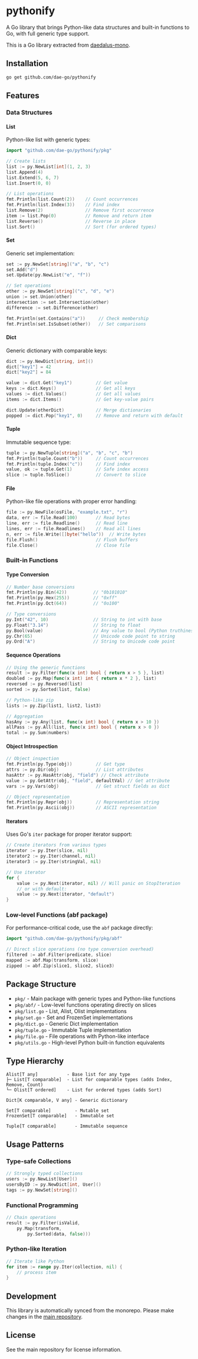 # pythonify

A Go library that brings Python-like data structures and built-in functions to Go, with full generic type support.

This is a Go library extracted from [daedalus-mono](https://github.com/daedalus-mono/).

## Installation

```bash
go get github.com/dae-go/pythonify
```

## Features

### Data Structures

#### List
Python-like list with generic types:
```go
import "github.com/dae-go/pythonify/pkg"

// Create lists
list := py.NewList[int](1, 2, 3)
list.Append(4)
list.Extend(5, 6, 7)
list.Insert(0, 0)

// List operations
fmt.Println(list.Count(2))    // Count occurrences
fmt.Println(list.Index(3))    // Find index
list.Remove(2)                // Remove first occurrence
item := list.Pop(0)           // Remove and return item
list.Reverse()                // Reverse in place
list.Sort()                   // Sort (for ordered types)
```

#### Set
Generic set implementation:
```go
set := py.NewSet[string]("a", "b", "c")
set.Add("d")
set.Update(py.NewList("e", "f"))

// Set operations
other := py.NewSet[string]("c", "d", "e")
union := set.Union(other)
intersection := set.Intersection(other)
difference := set.Difference(other)

fmt.Println(set.Contains("a"))     // Check membership
fmt.Println(set.IsSubset(other))   // Set comparisons
```

#### Dict
Generic dictionary with comparable keys:
```go
dict := py.NewDict[string, int]()
dict["key1"] = 42
dict["key2"] = 84

value := dict.Get("key1")         // Get value
keys := dict.Keys()               // Get all keys
values := dict.Values()           // Get all values
items := dict.Items()             // Get key-value pairs

dict.Update(otherDict)            // Merge dictionaries
popped := dict.Pop("key1", 0)     // Remove and return with default
```

#### Tuple
Immutable sequence type:
```go
tuple := py.NewTuple[string]("a", "b", "c", "b")
fmt.Println(tuple.Count("b"))     // Count occurrences
fmt.Println(tuple.Index("c"))     // Find index
value, ok := tuple.Get(1)         // Safe index access
slice := tuple.ToSlice()          // Convert to slice
```

#### File
Python-like file operations with proper error handling:
```go
file := py.NewFile(osFile, "example.txt", "r")
data, err := file.Read(100)       // Read bytes
line, err := file.Readline()      // Read line
lines, err := file.Readlines()    // Read all lines
n, err := file.Write([]byte("hello"))  // Write bytes
file.Flush()                      // Flush buffers
file.Close()                      // Close file
```

### Built-in Functions

#### Type Conversion
```go
// Number base conversions
fmt.Println(py.Bin(42))          // "0b101010"
fmt.Println(py.Hex(255))         // "0xff"
fmt.Println(py.Oct(64))          // "0o100"

// Type conversions
py.Int("42", 10)                 // String to int with base
py.Float("3.14")                 // String to float
py.Bool(value)                   // Any value to bool (Python truthiness)
py.Chr(65)                       // Unicode code point to string
py.Ord("A")                      // String to Unicode code point
```

#### Sequence Operations
```go
// Using the generic functions
result := py.Filter(func(x int) bool { return x > 5 }, list)
doubled := py.Map(func(x int) int { return x * 2 }, list)
reversed := py.Reversed(list)
sorted := py.Sorted(list, false)

// Python-like zip
lists := py.Zip(list1, list2, list3)

// Aggregation
hasAny := py.Any(list, func(x int) bool { return x > 10 })
allPass := py.All(list, func(x int) bool { return x > 0 })
total := py.Sum(numbers)
```

#### Object Introspection
```go
// Object inspection
fmt.Println(py.Type(obj))         // Get type
attrs := py.Dir(obj)              // List attributes
hasAttr := py.HasAttr(obj, "field") // Check attribute
value := py.GetAttr(obj, "field", defaultVal) // Get attribute
vars := py.Vars(obj)              // Get struct fields as dict

// Object representation
fmt.Println(py.Repr(obj))         // Representation string
fmt.Println(py.Ascii(obj))        // ASCII representation
```

#### Iterators
Uses Go's `iter` package for proper iterator support:
```go
// Create iterators from various types
iterator := py.Iter(slice, nil)
iterator2 := py.Iter(channel, nil)
iterator3 := py.Iter(stringVal, nil)

// Use iterator
for {
    value := py.Next(iterator, nil) // Will panic on StopIteration
    // or with default:
    value := py.Next(iterator, "default")
}
```

### Low-level Functions (abf package)

For performance-critical code, use the `abf` package directly:
```go
import "github.com/dae-go/pythonify/pkg/abf"

// Direct slice operations (no type conversion overhead)
filtered := abf.Filter(predicate, slice)
mapped := abf.Map(transform, slice)
zipped := abf.Zip(slice1, slice2, slice3)
```

## Package Structure

- `pkg/` - Main package with generic types and Python-like functions
- `pkg/abf/` - Low-level functions operating directly on slices
- `pkg/list.go` - List, Alist, Olist implementations
- `pkg/set.go` - Set and FrozenSet implementations  
- `pkg/dict.go` - Generic Dict implementation
- `pkg/tuple.go` - Immutable Tuple implementation
- `pkg/file.go` - File operations with Python-like interface
- `pkg/utils.go` - High-level Python built-in function equivalents

## Type Hierarchy

```
Alist[T any]           - Base list for any type
├─ List[T comparable]  - List for comparable types (adds Index, Remove, Count)
└─ Olist[T ordered]    - List for ordered types (adds Sort)

Dict[K comparable, V any] - Generic dictionary

Set[T comparable]         - Mutable set
FrozenSet[T comparable]   - Immutable set

Tuple[T comparable]       - Immutable sequence
```

## Usage Patterns

### Type-safe Collections
```go
// Strongly typed collections
users := py.NewList[User]()
usersByID := py.NewDict[int, User]()
tags := py.NewSet[string]()
```

### Functional Programming
```go
// Chain operations
result := py.Filter(isValid, 
    py.Map(transform, 
        py.Sorted(data, false)))
```

### Python-like Iteration
```go
// Iterate like Python
for item := range py.Iter(collection, nil) {
    // process item
}
```

## Development

This library is automatically synced from the monorepo. Please make changes in the [main repository](https://github.com/icarus612/daedalus-monorepo/tree/main/libs/golang/pythonify).

## License

See the main repository for license information.